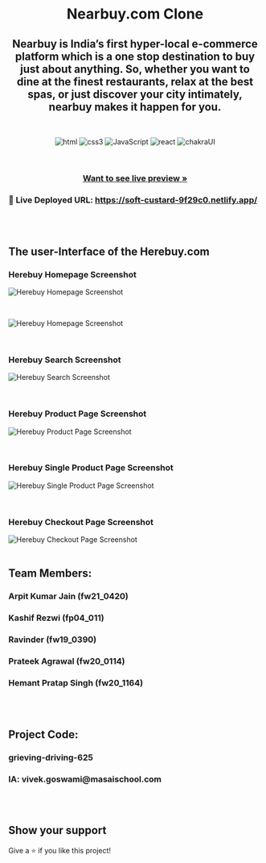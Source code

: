 
<h1 align="center">Nearbuy.com Clone</h1>

<h2 align="center">Nearbuy is India’s first hyper-local e-commerce platform which is a one stop destination to buy just about anything. So, whether you want to dine at the finest restaurants, relax at the best spas, or just discover your city intimately, nearbuy makes it happen for you.</h2>

<br />
<p align="center">
    <img src="https://img.shields.io/badge/HTML5-E34F26?style=for-the-badge&logo=html5&logoColor=white" alt="html"/>
    <img src="https://img.shields.io/badge/CSS3-1572B6?style=for-the-badge&logo=css3&logoColor=white" alt="css3"/> 
    <img src="https://img.shields.io/badge/JavaScript-323330?style=for-the-badge&logo=javascript&logoColor=F7DF1E" alt="JavaScript" />
    <img src="https://img.shields.io/badge/React-20232A?style=for-the-badge&logo=react&logoColor=61DAFB" alt="react"/>
    <img src="https://camo.githubusercontent.com/5d58ae623237663dd0d209c197c95181d672cbc62ad322039de3c37f1647bcce/68747470733a2f2f696d672e736869656c64732e696f2f62616467652f4368616b726125323055492d3362633762643f7374796c653d666f722d7468652d6261646765266c6f676f3d6368616b72617569266c6f676f436f6c6f723d7768697465" alt="chakraUI"/>
</p>

<br />

<h3 align="center"><a href="https://soft-custard-9f29c0.netlify.app/"><strong>Want to see live preview »</strong></a></h3>

### 🔗 Live Deployed URL: https://soft-custard-9f29c0.netlify.app/

<br />
<br />

## The user-Interface of the Herebuy.com

<h3>Herebuy Homepage Screenshot</h3>

![Herebuy Homepage Screenshot](https://i.ibb.co/qR2JZQm/Herebuy-Homepage.png)

<br />

![Herebuy Homepage Screenshot](https://i.ibb.co/3S7WNBM/Herebuy-Homepage2.png)

<br />
<h3>Herebuy Search Screenshot</h3>

![Herebuy Search Screenshot](https://i.ibb.co/hBYFmcZ/Herebuy-Search-Bar.png)

<br />
<h3>Herebuy Product Page Screenshot</h3>

![Herebuy Product Page Screenshot](https://i.ibb.co/DDsNvxY/Herebuy-Product-Page.png)

<br />
<h3>Herebuy Single Product Page Screenshot</h3>

![Herebuy Single Product Page Screenshot](https://i.ibb.co/bHNZL2t/Herebuy-Single-Product-Page.png)

<br />
<h3>Herebuy Checkout Page Screenshot</h3>

![Herebuy Checkout Page Screenshot](https://i.ibb.co/2FwpS9H/Herebuy-Checkout-Page.png)
<br />
<br />

## Team Members:

<h3>Arpit Kumar Jain (fw21_0420)</h3>
<h3>Kashif Rezwi (fp04_011)</h3>
<h3>Ravinder (fw19_0390)</h3>
<h3>Prateek Agrawal (fw20_0114)</h3>
<h3>Hemant Pratap Singh (fw20_1164)</h3>

<br />
<br />

## Project Code:

<h3>grieving-driving-625</h3>
<h3>IA: vivek.goswami@masaischool.com</h3>

<br />
<br />

## Show your support

Give a ⭐️ if you like this project!
